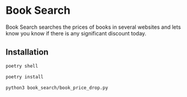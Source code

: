 # Book Search

Book Search searches the prices of books in several websites and lets know you know if there is any significant discount today.

## Installation

```bash
poetry shell
```

```bash
poetry install
```

```bash
python3 book_search/book_price_drop.py
```